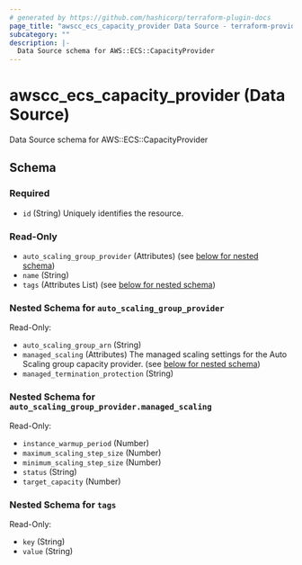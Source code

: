 ```yaml
---
# generated by https://github.com/hashicorp/terraform-plugin-docs
page_title: "awscc_ecs_capacity_provider Data Source - terraform-provider-awscc"
subcategory: ""
description: |-
  Data Source schema for AWS::ECS::CapacityProvider
---
```


# awscc_ecs_capacity_provider (Data Source)

Data Source schema for AWS::ECS::CapacityProvider



<!-- schema generated by tfplugindocs -->
## Schema

### Required

- `id` (String) Uniquely identifies the resource.

### Read-Only

- `auto_scaling_group_provider` (Attributes) (see [below for nested schema](#nestedatt--auto_scaling_group_provider))
- `name` (String)
- `tags` (Attributes List) (see [below for nested schema](#nestedatt--tags))

<a id="nestedatt--auto_scaling_group_provider"></a>
### Nested Schema for `auto_scaling_group_provider`

Read-Only:

- `auto_scaling_group_arn` (String)
- `managed_scaling` (Attributes) The managed scaling settings for the Auto Scaling group capacity provider. (see [below for nested schema](#nestedatt--auto_scaling_group_provider--managed_scaling))
- `managed_termination_protection` (String)

<a id="nestedatt--auto_scaling_group_provider--managed_scaling"></a>
### Nested Schema for `auto_scaling_group_provider.managed_scaling`

Read-Only:

- `instance_warmup_period` (Number)
- `maximum_scaling_step_size` (Number)
- `minimum_scaling_step_size` (Number)
- `status` (String)
- `target_capacity` (Number)



<a id="nestedatt--tags"></a>
### Nested Schema for `tags`

Read-Only:

- `key` (String)
- `value` (String)


